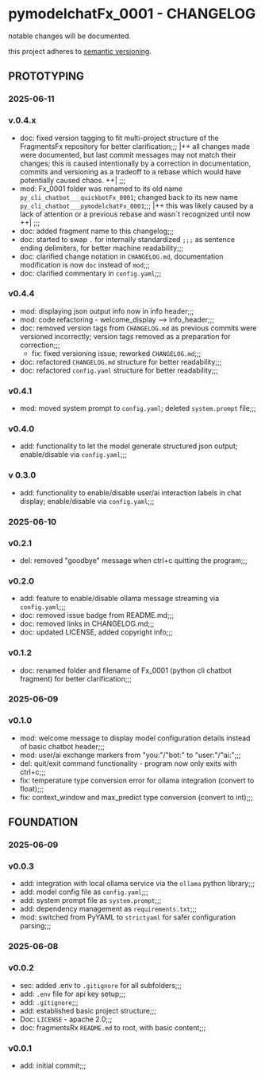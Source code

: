 # pymodelchatFx_0001 - CHANGELOG

notable changes will be documented.

this project adheres to [semantic versioning](https://semver.org/spec/v2.0.0.html).

## PROTOTYPING

### 2025-06-11

### v.0.4.x

- doc: fixed version tagging to fit multi-project structure of the FragmentsFx repository for better clarification;;; |++ all changes made were documented, but last commit messages may not match their changes; this is caused intentionally by a correction in documentation, commits and versioning as a tradeoff to a rebase which would have potentially caused chaos. ++| ;;;
- mod: Fx_0001 folder was renamed to its old name `py_cli_chatbot___quickbotFx_0001`; changed back to its new name `py_cli_chatbot___pymodelchatFx_0001`;;; |++ this was likely caused by a lack of attention or a previous rebase and wasn`t recognized until now ++| ;;;
- doc: added fragment name to this changelog;;;
- doc: started to swap `.` for internally standardized `;;;` as sentence ending delimiters, for better machine readability;;;
- doc: clarified change notation in `CHANGELOG.md`, documentation modification is now `doc` instead of `mod`;;;
- doc: clarified commentary in `config.yaml`;;;

### v0.4.4

- mod: displaying json output info now in info header;;;
- mod: code refactoring - welcome_display --> info_header;;;
- doc: removed version tags from `CHANGELOG.md` as previous commits were versioned incorrectly; version tags removed as a preparation for correction;;;
    - fix: fixed versioning issue; reworked `CHANGELOG.md`;;;
- doc: refactored `CHANGELOG.md` structure for better readability;;;
- doc: refactored `config.yaml` structure for better readability;;;

### v0.4.1

- mod: moved system prompt to `config.yaml`; deleted `system.prompt` file;;;

### v0.4.0

- add: functionality to let the model generate structured json output; enable/disable via `config.yaml`;;;

### v 0.3.0

- add: functionality to enable/disable user/ai interaction labels in chat display; enable/disable via `config.yaml`;;;

### 2025-06-10

### v0.2.1

- del: removed "goodbye" message when ctrl+c quitting the program;;;

### v0.2.0

- add: feature to enable/disable ollama message streaming via `config.yaml`;;;
- doc: removed issue badge from README.md;;;
- doc: removed links in CHANGELOG.md;;;
- doc: updated LICENSE, added copyright info;;;

### v0.1.2

- doc: renamed folder and filename of Fx_0001 (python cli chatbot fragment) for better clarification;;;

### 2025-06-09

### v0.1.0

- mod: welcome message to display model configuration details instead of basic chatbot header;;;
- mod: user/ai exchange markers from "you:"/"bot:" to "user:"/"ai:";;;
- del: quit/exit command functionality - program now only exits with ctrl+c;;;
- fix: temperature type conversion error for ollama integration (convert to float);;;
- fix: context_window and max_predict type conversion (convert to int);;;

## FOUNDATION

### 2025-06-09

### v0.0.3

- add: integration with local ollama service via the `ollama` python library;;;
- add: model config file as `config.yaml`;;;
- add: system prompt file as `system.prompt`;;;
- add: dependency management as `requirements.txt`;;;
- mod: switched from PyYAML to `strictyaml` for safer configuration parsing;;;

### 2025-06-08

### v0.0.2

- sec: added .env to `.gitignore` for all subfolders;;;
- add: `.env` file for api key setup;;;
- add: `.gitignore`;;;
- add: established basic project structure;;;
- Doc: `LICENSE` - apache 2.0;;;
- doc: fragmentsRx `README.md` to root, with basic content;;;

### v0.0.1

- add: initial commit;;;